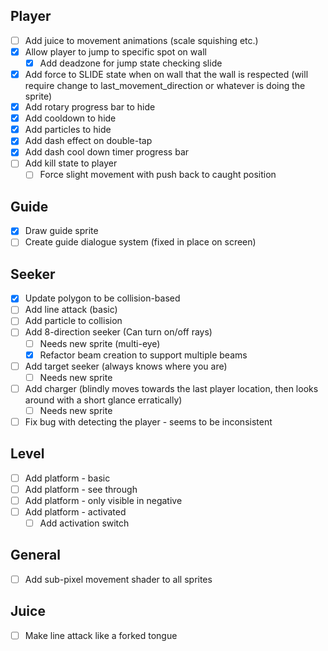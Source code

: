 ## Player
- [ ] Add juice to movement animations (scale squishing etc.)
- [x] Allow player to jump to specific spot on wall
	- [x] Add deadzone for jump state checking slide
- [x] Add force to SLIDE state when on wall that the wall is respected (will require change to last_movement_direction or whatever is doing the sprite)
- [x] Add rotary progress bar to hide
- [x] Add cooldown to hide
- [x] Add particles to hide
- [x] Add dash effect on double-tap
- [x] Add dash cool down timer progress bar
- [ ] Add kill state to player
	- [ ] Force slight movement with push back to caught position

## Guide
- [x] Draw guide sprite
- [ ] Create guide dialogue system (fixed in place on screen)

## Seeker
- [x] Update polygon to be collision-based
- [ ] Add line attack (basic)
- [ ] Add particle to collision
- [ ] Add 8-direction seeker (Can turn on/off rays)
	- [ ] Needs new sprite (multi-eye)
	- [x] Refactor beam creation to support multiple beams
- [ ] Add target seeker (always knows where you are)
	- [ ] Needs new sprite
- [ ] Add charger (blindly moves towards the last player location, then looks around with a short glance erratically)
	- [ ] Needs new sprite
- [ ] Fix bug with detecting the player - seems to be inconsistent

## Level
- [ ] Add platform - basic
- [ ] Add platform - see through
- [ ] Add platform - only visible in negative
- [ ] Add platform - activated
	- [ ] Add activation switch

## General
- [ ] Add sub-pixel movement shader to all sprites

## Juice
- [ ] Make line attack like a forked tongue
